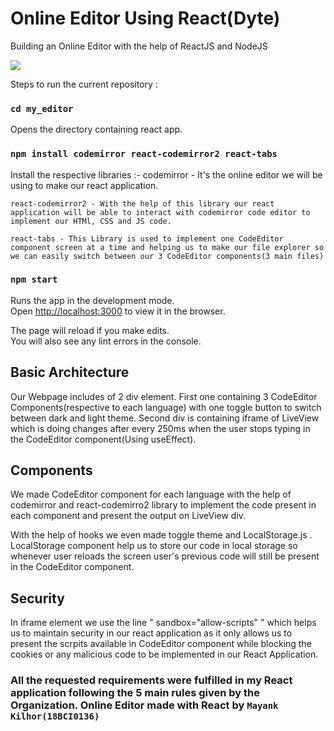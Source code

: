 # Online Editor Using React(Dyte)
 Building an Online Editor with the help of ReactJS and NodeJS

<img src="https://github.com/TheRoryWillAim/Online-Editor-Using-React-Dyte-/blob/main/screen%20record.gif" >

Steps to run the current repository :

### `cd my_editor`

Opens the directory containing react app.

### `npm install codemirror react-codemirror2 react-tabs `

Install the respective libraries :-
    codemirror - It's the online editor we will be using to make our react application.

    react-codemirror2 - With the help of this library our react application will be able to interact with codemirror code editor to implement our HTMl, CSS and JS code.

    react-tabs - This Library is used to implement one CodeEditor component screen at a time and helping us to make our file explorer so we can easily switch between our 3 CodeEditor components(3 main files)

### `npm start`

Runs the app in the development mode.\
Open [http://localhost:3000](http://localhost:3000) to view it in the browser.

The page will reload if you make edits.\
You will also see any lint errors in the console.

## Basic Architecture
Our Webpage includes of 2 div element. First one containing 3 CodeEditor Components(respective to each language) with one toggle button to switch between dark and light theme. Second div is containing iframe of LiveView which is doing changes after every 250ms when the user stops typing in the CodeEditor component(Using useEffect).

## Components
We made CodeEditor component for each language with the help of codemirror and react-codemirro2 library to implement the code present in each component and present the output on LiveView div. 

With the help of hooks we even made toggle theme and LocalStorage.js . LocalStorage component help us to store our code in local storage so whenever user reloads the screen user's previous code will still be present in the CodeEditor component.

## Security
        
In iframe element we use the line " sandbox="allow-scripts" " which helps us to maintain security in our react application as it only allows us to present the scrpits available in CodeEditor component while blocking the cookies or any malicious code to be implemented in our React Application.

### All the requested requirements were fulfilled in my React application following the 5 main rules given by the Organization. Online Editor made with React by `Mayank Kilhor(18BCI0136)`